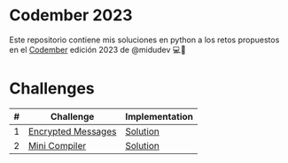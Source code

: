 # Codember 2023

Este repositorio contiene mis soluciones en python a los retos propuestos en el [Codember](https://codember.dev/) edición 2023 de @midudev 💻🐍

# Challenges

| #   | Challenge                                                      | Implementation                                      |
| --- | -------------------------------------------------------------- | --------------------------------------------------- |
| 1   | [Encrypted Messages](./01_encrypted_messages/01_statement.txt) | [Solution](./01_encrypted_messages/01_challenge.py) |
| 2   | [Mini Compiler](./02_mini_compiler/02_challenge.txt)           | [Solution](./02_mini_compiler/02_challenge.py)      |
